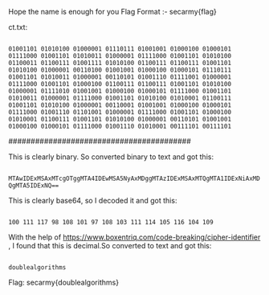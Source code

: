 Hope the name is enough for you
Flag Format :- secarmy{flag}

ct.txt:

<code>
01001101 01010100 01000001 01110111 01001001 01000100 01000101 01111000 01001101 01010011 01000001 01111000 01001101 01010100 01100011 01100111 01001111 01010100 01100111 01100111 01001101 01010100 01000001 00110100 01001001 01000100 01000101 01110111 01001101 01010011 01000001 00110101 01001110 01111001 01000001 01111000 01001101 01000100 01100111 01100111 01001101 01010100 01000001 01111010 01001001 01000100 01000101 01111000 01001101 01010011 01000001 01111000 01001101 01010100 01010001 01100111 01001101 01010100 01000001 00110001 01001001 01000100 01000101 01111000 01001110 01101001 01000001 01111000 01001101 01000100 01010001 01100111 01001101 01010100 01000001 00110101 01001001 01000100 01000101 01111000 01001110 01010001 00111101 00111101
</code>

#########################################

This is clearly binary. So converted binary to text and got this:

<code>
MTAwIDExMSAxMTcgOTggMTA4IDEwMSA5NyAxMDggMTAzIDExMSAxMTQgMTA1IDExNiAxMDQgMTA5IDExNQ==
</code>

This is clearly base64, so I decoded it and got this:

<code>
100 111 117 98 108 101 97 108 103 111 114 105 116 104 109 
</code>


With the help of https://www.boxentriq.com/code-breaking/cipher-identifier , I found that this is decimal.So converted to text and got this:

<code>
doublealgorithms
</code>

Flag: secarmy{doublealgorithms}
